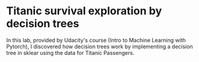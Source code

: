 # Titanic survival exploration by decision trees

In this lab, provided by Udacity's course (Intro to Machine Learning with Pytorch), I discovered how decision trees work by implementing a decision tree in sklear using the data for Titanic Passengers.
